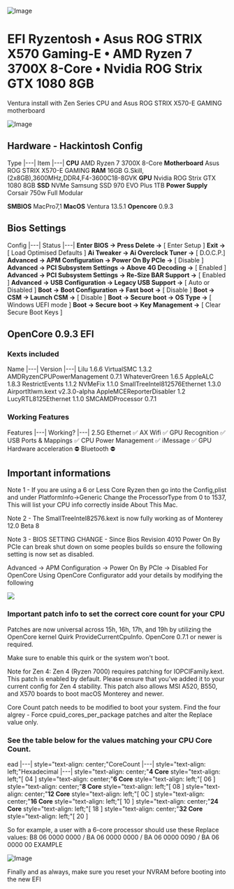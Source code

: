 ![Image](https://github.com/acidanthera/OpenCorePkg/blob/master/Docs/Logos/OpenCore_with_text_Small.png)

# EFI Ryzentosh • Asus ROG STRIX X570 Gaming-E • AMD Ryzen 7 3700X 8-Core • Nvidia ROG Strix GTX 1080 8GB

Ventura install with Zen Series CPU and Asus ROG STRIX X570-E GAMING motherboard

![Image](https://i.imgur.com/dAdnQ3X.png)


## Hardware - Hackintosh Config

Type
|---|
Item
|---|
**CPU**
AMD Ryzen 7 3700X 8-Core
**Motherboard**
Asus ROG STRIX X570-E GAMING
**RAM**
16GB G.Skill,(2x8GB),3600MHz,DDR4,F4-3600C18-8GVK
**GPU**
Nvidia ROG Strix GTX 1080 8GB
**SSD**
NVMe Samsung SSD 970 EVO Plus 1TB
**Power Supply**
Corsair 750w Full Modular


**SMBIOS**
MacPro7,1
**MacOS**
Ventura 13.5.1
**Opencore**
0.9.3

## Bios Settings

Config
|---|
Status
|---|
**Enter BIOS -&gt; Press Delete -&gt;**
[ Enter Setup ]
**Exit -&gt;**
[ Load Optimised Defaults ]
**Ai Tweaker -&gt; Ai Overclock Tuner -&gt;**
[ D.O.C.P.]
**Advanced -&gt; APM Configuration -&gt; Power On By PCIe -&gt;**
[ Disable ]
**Advanced -&gt; PCI Subsystem Settings -&gt; Above 4G Decoding -&gt;**
[ Enabled ]
**Advanced -&gt; PCI Subsystem Settings -&gt; Re-Size BAR Support -&gt;**
[ Enabled ]
**Advanced -&gt; USB Configuration -&gt; Legacy USB Support -&gt;**
[ Auto or Disabled ]
**Boot -&gt; Boot Configuration -&gt; Fast boot -&gt;**
[ Disable ]
**Boot -&gt; CSM -&gt; Launch CSM -&gt;**
[ Disable ]
**Boot -&gt; Secure boot -&gt; OS Type -&gt;**
[ Windows UEFI mode ]
**Boot -&gt; Secure boot -&gt; Key Management -&gt;**
[ Clear Secure Boot Keys ]

## OpenCore 0.9.3 EFI

### Kexts included


Name
|---|
Version
|---|
Lilu
1.6.6
VirtualSMC
1.3.2
AMDRyzenCPUPowerManagement
0.7.1
WhateverGreen
1.6.5
AppleALC
1.8.3
RestrictEvents
1.1.2
NVMeFix
1.1.0
SmallTreeIntel812576Ethernet
1.3.0
AirportItlwm.kext
v2.3.0-alpha
AppleMCEReporterDisabler
1.2
LucyRTL8125Ethernet
1.1.0
SMCAMDProcessor
0.7.1


### Working Features

Features
|---|
Working?
|---|
2.5G Ethernet
✅
AX Wifi
✅
GPU Recognition
✅
USB Ports & Mappings
✅
CPU Power Management
✅
iMessage
✅
GPU Hardware acceleration
⛔️
Bluetooth
⛔️

## Important informations

Note 1 - If you are using a 6 or Less Core Ryzen then go into the Config,plist and under PlatformInfo->Generic Change the ProcessorType from 0 to 1537, This will list your CPU info correctly inside About This Mac.

Note 2 - The SmallTreeIntel82576.kext is now fully working as of Monterey 12.0 Beta 8

Note 3 - BIOS SETTING CHANGE - Since Bios Revision 4010 Power On By PCIe can break shut down on some peoples builds so ensure the following setting is now set as disabled.

Advanced -> APM Configuration -> Power On By PCIe -> Disabled
For OpenCore Using OpenCore Configurator add your details by modifying the following


<img  src="https://i.imgur.com/sSquwww.png"/>

### Important patch info to set the correct core count for your CPU


Patches are now universal across 15h, 16h, 17h, and 19h by utilizing the OpenCore kernel Quirk ProvideCurrentCpuInfo. OpenCore 0.7.1 or newer is required.

Make sure to enable this quirk or the system won't boot.

Note for Zen 4: Zen 4 (Ryzen 7000) requires patching for IOPCIFamily.kext.
This patch is enabled by default. Please ensure that you've added it to your current config for Zen 4 stability. This patch also allows MSI A520, B550, and X570 boards to boot macOS Monterey and newer.

Core Count patch needs to be modified to boot your system. Find the four algrey - Force cpuid_cores_per_package patches and alter the Replace value only.

<H3 >See the table below for the values matching your CPU Core Count.</H3>

ead
|---|
style="text-align: center;"CoreCount
|---|
style="text-align: left;"Hexadecimal
|---|
style="text-align: center;"**4 Core**
style="text-align: left;"[ 04 ]
style="text-align: center;"**6 Core**
style="text-align: left;"[ 06 ]
style="text-align: center;"**8 Core**
style="text-align: left;"[ 08 ]
style="text-align: center;"**12 Core**
style="text-align: left;"[ 0C ]
style="text-align: center;"**16 Core**
style="text-align: left;"[ 10 ]
style="text-align: center;"**24 Core**
style="text-align: left;"[ 18 ]
style="text-align: center;"**32 Core**
style="text-align: left;"[ 20 ]


So for example, a user with a 6-core processor should use these Replace values: B8 06 0000 0000 / BA 06 0000 0000 / BA 06 0000 0090 / BA 06 0000 00
EXAMPLE



![Image](https://i.imgur.com/BbGgsap.png)


Finally and as always, make sure you reset your NVRAM before booting into the new EFI